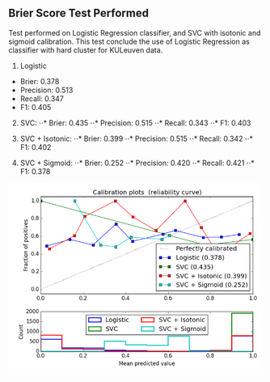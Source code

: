 ## Brier Score Test Performed

Test performed on Logistic Regression classifier, and SVC with isotonic and sigmoid calibration.
This test conclude the use of Logistic Regression as classifier with hard cluster for KULeuven data.

1. Logistic
 * Brier: 0.378
 * Precision: 0.513
 * Recall: 0.347
 * F1: 0.405

2. SVC:
⋅⋅* Brier: 0.435
⋅⋅* Precision: 0.515
⋅⋅* Recall: 0.343
⋅⋅* F1: 0.403

3. SVC + Isotonic:
⋅⋅* Brier: 0.399
⋅⋅* Precision: 0.515
⋅⋅* Recall: 0.342
⋅⋅* F1: 0.402

4. SVC + Sigmoid:
⋅⋅* Brier: 0.252
⋅⋅* Precision: 0.420
⋅⋅* Recall: 0.421
⋅⋅* F1: 0.378
		
![alt text](https://raw.githubusercontent.com/rxgranda/uncertaintyServerComponents/master/doc/calibration_test/Hard_classification/calibration_SVC_hard_clustering.png)
